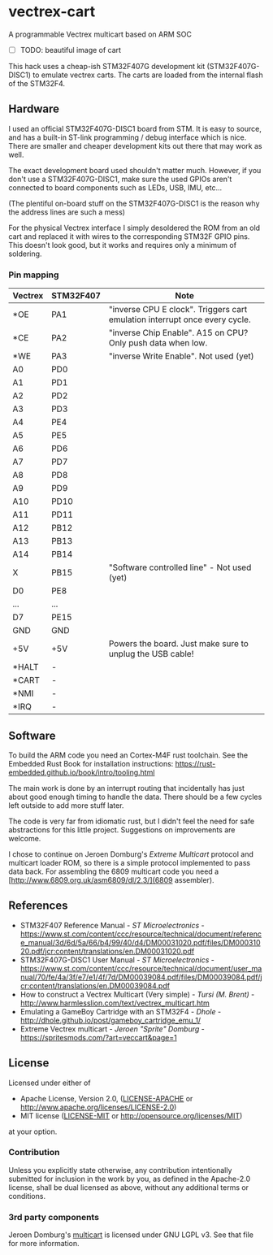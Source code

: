 # vectrex-cart
A programmable Vectrex multicart based on ARM SOC

- [ ] TODO: beautiful image of cart

This hack uses a cheap-ish STM32F407G development kit (STM32F407G-DISC1) to emulate vectrex carts. The carts are loaded from the internal flash of the STM32F4.

## Hardware

I used an official STM32F407G-DISC1 board from STM. It is easy to source, and has a built-in ST-link programming / debug interface which is nice. There are smaller and cheaper development kits out there that may work as well.

The exact development board used shouldn't matter much. However, if you don't use a STM32F407G-DISC1,
make sure the used GPIOs aren't connected to board components such as LEDs, USB, IMU, etc...

(The plentiful on-board stuff on the STM32F407G-DISC1 is the reason why the address lines are such a mess)

For the physical Vectrex interface I simply desoldered the ROM from an old cart and replaced it with wires to the corresponding STM32F GPIO pins. This doesn't look good, but it works and requires only a minimum of soldering. 

### Pin mapping
Vectrex | STM32F407 | Note
--------|-----------|-----
*OE | PA1 | "inverse CPU E clock". Triggers cart emulation interrupt once every cycle.
*CE | PA2 |        "inverse Chip Enable". A15 on CPU? Only push data when low.
*WE | PA3 |        "inverse Write Enable". Not used (yet)
A0  | PD0
A1  | PD1
A2  | PD2
A3  | PD3
A4  | PE4
A5  | PE5
A6  | PD6
A7  | PD7
A8  | PD8
A9  | PD9
A10 | PD10
A11 | PD11
A12 | PB12
A13 | PB13
A14 | PB14
X   | PB15 | "Software controlled line" - Not used (yet)
D0  | PE8
...  | ...
D7  | PE15
GND | GND
+5V | +5V | Powers the board. Just make sure to unplug the USB cable!
*HALT |  -
*CART |  -
*NMI  |  -
*IRQ  |  -

## Software

To build the ARM code you need an Cortex-M4F rust toolchain. See the Embedded Rust Book for installation instructions: https://rust-embedded.github.io/book/intro/tooling.html

The main work is done by an interrupt routing that incidentally has just about good enough timing to handle the data. There should be a few cycles left outside to add more stuff later.

The code is very far from idiomatic rust, but I didn't feel the need for safe abstractions for this little project. Suggestions on improvements are welcome.

I chose to continue on Jeroen Domburg's *Extreme Multicart* protocol and multicart loader ROM, so there is a simple protocol implemented to pass data back.
For assembling the 6809 multicart code you need a [http://www.6809.org.uk/asm6809/dl/2.3/](6809 assembler).

## References
* STM32F407 Reference Manual - *ST Microelectronics* - https://www.st.com/content/ccc/resource/technical/document/reference_manual/3d/6d/5a/66/b4/99/40/d4/DM00031020.pdf/files/DM00031020.pdf/jcr:content/translations/en.DM00031020.pdf
* STM32F407G-DISC1 User Manual - *ST Microelectronics* - https://www.st.com/content/ccc/resource/technical/document/user_manual/70/fe/4a/3f/e7/e1/4f/7d/DM00039084.pdf/files/DM00039084.pdf/jcr:content/translations/en.DM00039084.pdf
* How to construct a Vectrex Multicart (Very simple) - *Tursi (M. Brent)* - http://www.harmlesslion.com/text/vectrex_multicart.htm
* Emulating a GameBoy Cartridge with an STM32F4 - *Dhole* - http://dhole.github.io/post/gameboy_cartridge_emu_1/
* Extreme Vectrex multicart - *Jeroen "Sprite" Domburg* - https://spritesmods.com/?art=veccart&page=1

## License

Licensed under either of

 * Apache License, Version 2.0, ([LICENSE-APACHE](LICENSE-APACHE) or http://www.apache.org/licenses/LICENSE-2.0)
 * MIT license ([LICENSE-MIT](LICENSE-MIT) or http://opensource.org/licenses/MIT)

at your option.

### Contribution

Unless you explicitly state otherwise, any contribution intentionally submitted
for inclusion in the work by you, as defined in the Apache-2.0 license, shall be dual licensed as above, without any
additional terms or conditions.

### 3rd party components

Jeroen Domburg's [multicart](multicart/multicart.asm) is licensed under GNU LGPL v3. See that file for more information.


